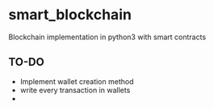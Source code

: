 # smart_blockchain
Blockchain implementation in python3 with smart contracts

## TO-DO
 * Implement wallet creation method
 * write every transaction in wallets
 * 
